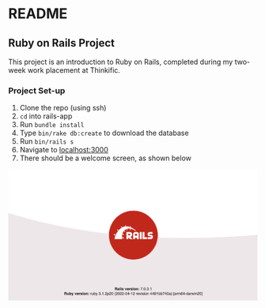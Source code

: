 # README

## Ruby on Rails Project

This project is an introduction to Ruby on Rails, completed during my two-week work placement at Thinkific. 

### Project Set-up
1. Clone the repo (using ssh)
2. `cd` into rails-app
3. Run `bundle install`
4. Type `bin/rake db:create` to download the database
5. Run `bin/rails s` 
6. Navigate to [localhost:3000](localhost:3000)
7. There should be a welcome screen, as shown below

![localhost:3000 screenshot](/app/assets/images/rails.png?raw=true "localhost:3000 screenshot")